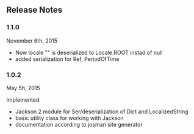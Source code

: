 
## Release Notes


### 1.1.0 

November 6th, 2015

- Now locale "" is deserialized to Locale.ROOT instad of null
- added serialization for Ref, PeriodOfTime


### 1.0.2

May 5h, 2015

Implemented

- Jackson 2 module for Ser/deserialization of Dict and LocalizedString
- basic utility class for working with Jackson
- documentation according to josman site generator


